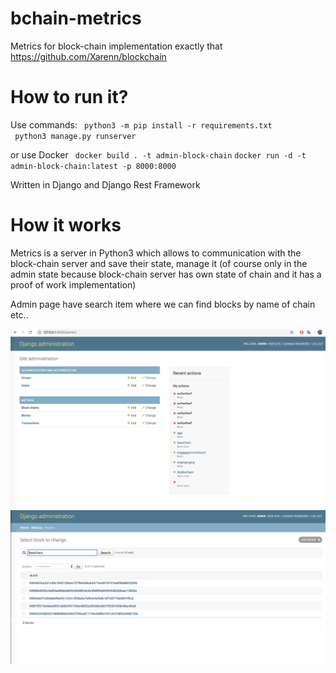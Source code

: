 # bchain-metrics
Metrics for block-chain implementation exactly that https://github.com/Xarenn/blockchain

# How to run it?

Use commands:
<code> python3 -m pip install -r requirements.txt </code>
<code> python3 manage.py runserver </code>

or use Docker 
<code> docker build . -t admin-block-chain</code>
<code>docker run -d -t admin-block-chain:latest -p 8000:8000</code>

Written in Django and Django Rest Framework

# How it works
Metrics is a server in Python3 which allows to communication with the block-chain server and save their state, manage it (of course only in the admin state because block-chain server has own state of chain and it has a proof of work implementation)

Admin page have search item where we can find blocks by name of chain etc..


![Alt text](img/ss1.png?raw=true "Admin page")
![Alt text](img/ss2.png?raw=true "Admin page")
